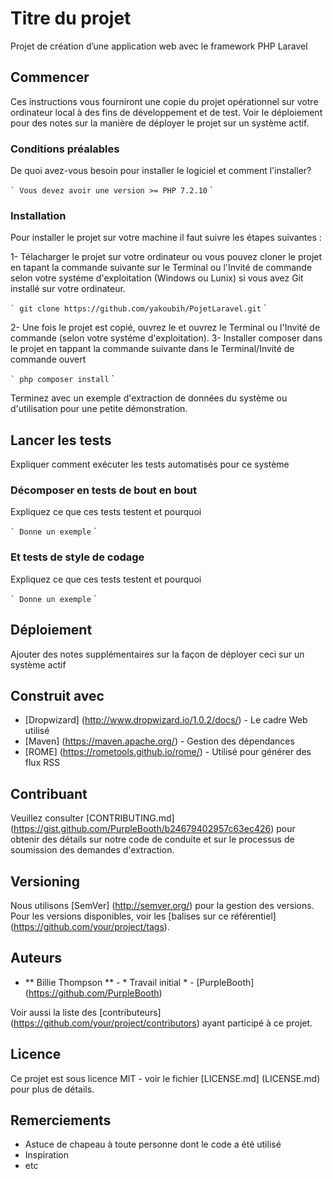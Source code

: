 # Titre du projet

Projet de création d’une application web avec le framework PHP Laravel

## Commencer

Ces instructions vous fourniront une copie du projet opérationnel sur votre ordinateur local à des fins de développement et de test. Voir le déploiement pour des notes sur la manière de déployer le projet sur un système actif.

### Conditions préalables

De quoi avez-vous besoin pour installer le logiciel et comment l'installer?

`` `
Vous devez avoir une version >= PHP 7.2.10
`` `

### Installation

Pour installer le projet sur votre machine il faut suivre les étapes suivantes : 

1- Télacharger le projet sur votre ordinateur ou vous pouvez cloner le projet en tapant la commande suivante sur le Terminal ou l'Invité de commande selon votre systéme d'exploitation (Windows ou Lunix) si vous avez Git installé sur votre ordinateur.

`` `
git clone https://github.com/yakoubih/PojetLaravel.git
`` `

2- Une fois le projet est copié, ouvrez le et ouvrez le Terminal ou l'Invité de commande (selon votre systéme d'exploitation).
3- Installer composer dans le projet en tappant la commande suivante dans le Terminal/Invité de commande ouvert

`` `
php composer install
`` `

Terminez avec un exemple d'extraction de données du système ou d'utilisation pour une petite démonstration.

## Lancer les tests

Expliquer comment exécuter les tests automatisés pour ce système

### Décomposer en tests de bout en bout

Expliquez ce que ces tests testent et pourquoi

`` `
Donne un exemple
`` `

### Et tests de style de codage

Expliquez ce que ces tests testent et pourquoi

`` `
Donne un exemple
`` `

## Déploiement

Ajouter des notes supplémentaires sur la façon de déployer ceci sur un système actif

## Construit avec

* [Dropwizard] (http://www.dropwizard.io/1.0.2/docs/) - Le cadre Web utilisé
* [Maven] (https://maven.apache.org/) - Gestion des dépendances
* [ROME] (https://rometools.github.io/rome/) - Utilisé pour générer des flux RSS

## Contribuant

Veuillez consulter [CONTRIBUTING.md] (https://gist.github.com/PurpleBooth/b24679402957c63ec426) pour obtenir des détails sur notre code de conduite et sur le processus de soumission des demandes d'extraction.

## Versioning

Nous utilisons [SemVer] (http://semver.org/) pour la gestion des versions. Pour les versions disponibles, voir les [balises sur ce référentiel] (https://github.com/your/project/tags).

## Auteurs

* ** Billie Thompson ** - * Travail initial * - [PurpleBooth] (https://github.com/PurpleBooth)

Voir aussi la liste des [contributeurs] (https://github.com/your/project/contributors) ayant participé à ce projet.

## Licence

Ce projet est sous licence MIT - voir le fichier [LICENSE.md] (LICENSE.md) pour plus de détails.

## Remerciements

* Astuce de chapeau à toute personne dont le code a été utilisé
* Inspiration
* etc
